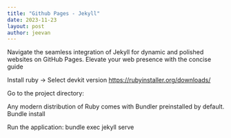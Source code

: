 ```yaml
---
title: "Github Pages - Jekyll"
date: 2023-11-23
layout: post
author: jeevan
---
```


Navigate the seamless integration of Jekyll for dynamic and polished websites on GitHub Pages. Elevate your web presence with the concise guide

Install ruby
-> Select devkit version
https://rubyinstaller.org/downloads/

Go to the project directory:

Any modern distribution of Ruby comes with Bundler preinstalled by default.
Bundle install

Run the application:
bundle exec jekyll serve
